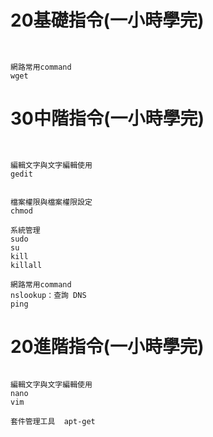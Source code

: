 # 20基礎指令(一小時學完)
```


網路常用command
wget

```

# 30中階指令(一小時學完)
```


編輯文字與文字編輯使用
gedit


檔案權限與檔案權限設定
chmod

系統管理
sudo 
su
kill
killall

網路常用command
nslookup：查詢 DNS
ping

```

# 20進階指令(一小時學完)
```

編輯文字與文字編輯使用
nano
vim

套件管理工具  apt-get
```
